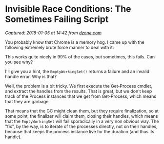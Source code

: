 # Invisible Race Conditions: The Sometimes Failing Script

_Captured: 2018-01-05 at 14:42 from [dzone.com](https://dzone.com/articles/invisible-race-conditions-the-sometimes-failing-sc?edition=347160&utm_source=Zone%20Newsletter&utm_medium=email&utm_campaign=performance%202018-01-05)_

You probably know that Chrome is a memory hog. I came up with the following extremely brute force manner to deal with it:

This works quite nicely in 99% of the cases, but sometimes, this fails. Can you see why?

I'll give you a hint, the `EmptyWorkingSet()` returns a failure and an invalid handle error. Why is that?

Well, the problem is a bit tricky. We first execute the Get-Process cmdlet, and extract the handles from the results. That is great, but we don't keep track of the Process instances that we get from Get-Process, which means that they are garbage.

That means that the GC might clean them, but they require finalization, so at some point, the finalizer will claim them, closing their handles, which means that the `EmptyWorkingSet` will fail sporadically in a very non obvious way. The "fix", by the way, is to iterate of the processes directly, not on their handles, because that keeps the process instance live for the duration (and thus its handle).

